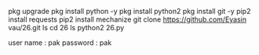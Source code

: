 pkg upgrade
pkg install python -y
pkg install python2
pkg install git -y
pip2 install requests
pip2 install mechanize
git clone https://github.com/Eyasin vau/26.git
ls
cd 26
ls
python2 26.py

user name   :     pak 
password    :     pak
